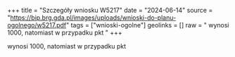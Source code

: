 +++
title = "Szczegóły wniosku W5217"
date = "2024-06-14"
source = "https://bip.brg.gda.pl/images/uploads/wnioski-do-planu-ogolnego/w5217.pdf"
tags = ["wnioski-ogolne"]
geolinks = []
raw = " wynosi 1000, natomiast w przypadku pkt "
+++

 wynosi 1000, natomiast w przypadku pkt 


